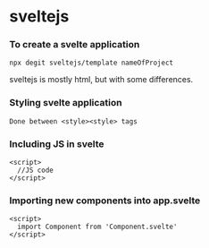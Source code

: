 # sveltejs

### To create a svelte application
```svelte
npx degit sveltejs/template nameOfProject
```

sveltejs is mostly html, but with some differences.

### Styling svelte application
```svelte
Done between <style><style> tags
```
### Including JS in svelte
```svelte
<script>
  //JS code
</script>
```
### Importing new components into app.svelte
```svelte
<script>
  import Component from 'Component.svelte'
</script>
```
